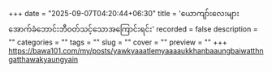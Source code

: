 +++
date = "2025-09-07T04:20:44+06:30"
title = 'ယောကျာ်းလေးများအောက်ခံဘောင်းဘီဝတ်သင့်သောအကြောင်းရင်း'
recorded = false
description = ""
categories = ""
tags = ""
slug = ""
cover = ""
preview = ""
+++
https://bawa101.com/my/posts/yawkyaaatlemyaaaaukkhanbaaungbaiwatthngatthawakyaungyain